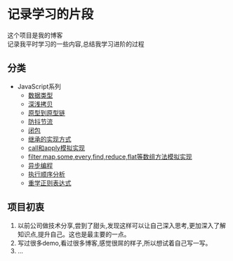 # **记录学习的片段**
这个项目是我的博客  
记录我平时学习的一些内容,总结我学习进阶的过程
## **分类**
* JavaScript系列
    - [数据类型](https://github.com/hhsq/study-notes/blob/master/JavaScript/数据类型.md)
    - [深浅拷贝](https://github.com/hhsq/study-notes/blob/master/JavaScript/深浅拷贝.md)
    - [原型到原型链](https://github.com/hhsq/study-notes/blob/master/JavaScript/原型到原型链.md)
    - [防抖节流](https://github.com/hhsq/study-notes/blob/master/JavaScript/防抖节流.md)
    - [闭包](https://github.com/hhsq/study-notes/blob/master/JavaScript/闭包.md)
    - [继承的实现方式](https://github.com/hhsq/study-notes/blob/master/JavaScript/继承的实现方式.md)
    - [call和apply模拟实现](https://github.com/hhsq/study-notes/blob/master/JavaScript/call和apply模拟实现.md)
    - [filter,map,some,every,find,reduce,flat等数组方法模拟实现](https://github.com/hhsq/study-notes/blob/master/JavaScript/数组部分方法模拟实现.md)
    - [异步编程](https://github.com/hhsq/study-notes/blob/master/JavaScript/异步编程.md)
    - [执行顺序分析](https://github.com/hhsq/study-notes/blob/master/JavaScript/执行顺序分析.md)
    - [重学正则表达式](https://github.com/hhsq/study-notes/blob/master/JavaScript/重学正则表达式.md)


## **项目初衷**
1. 以前公司做技术分享,尝到了甜头,发现这样可以让自己深入思考,更加深入了解知识点,提升自己。这也是最主要的一点。
2. 写过很多demo,看过很多博客,感觉很屌的样子,所以想试着自己写一写。
3. ...
